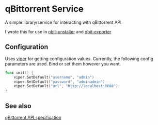 # qBittorrent Service

A simple library/service for interacting with qBittorrent API.

I wrote this for use in [qbit-unstaller](https://edholm.dev/qbit-unstaller) and [qbit-exporter](https://edholm.dev/qbit-exporter)

## Configuration

Uses [viper](https://github.com/spf13/viper) for getting configuration values.
Currently, the following config parameters are used. Bind or set them however you want.
```go
func init() {
    viper.SetDefault("username", "admin")
    viper.SetDefault("password", "adminadmin")
    viper.SetDefault("url", "http://localhost:8008")
}
```

## See also

[qBittorrent API specification](https://github.com/qbittorrent/qBittorrent/wiki/Web-API-Documentation)